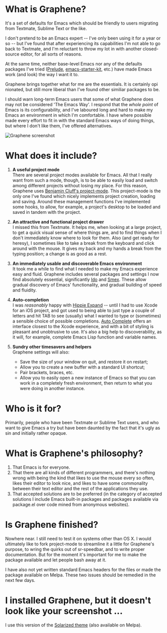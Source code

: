What is Graphene?
=================
It's a set of defaults for Emacs which should be friendly to users migrating from Textmate, Sublime Text or the like.

I don't pretend to be an Emacs expert -- I've only been using it for a year or so -- but I've found that after experiencing its capabilities I'm not able to go back to Textmate, and I'm reluctant to throw my lot in with another closed-source editor, for all sorts of reasons.

At the same time, neither base-level Emacs nor any of the defaults packages I've tried ([Prelude](https://github.com/bbatsov/prelude), [emacs-starter-kit](https://github.com/technomancy/emacs-starter-kit), etc.) have made Emacs work (and look) the way I want it to.

Graphene brings together what for me are the essentials. It is certainly opi nionated, but still more liberal than I've found other similiar packages to be.

I should warn long-term Emacs users that some of what Graphene does may not be considered 'The Emacs Way'. I respond that the *whole point* of Emacs is its configurability, and I've laboured long and hard to make my Emacs an environment in which I'm comfortable. I have where possible made every effort to fit in with the standard Emacs ways of doing things, but where I don't like them, I've offered alternatives.

![Graphene screenshot](http://s3-eu-west-1.amazonaws.com/graphene/graphene.png)

What does it include?
=====================
1. **A useful project mode**  
   There are several project modes available for Emacs. All that I really want from such a mode, though, is to be able to easily load and switch among different projects without losing my place. For this reason, Graphene uses [Benjamin Cluff's project-mode](https://github.com/psyllo/emacsenations). This project-mode is the only one I've found which nicely implements project creation, loading and saving. Around these management functions I've implemented some hooks, to allow, for example, a project's desktop to be loaded and saved in tandem with the project.
   
2. **An attractive and functional project drawer**  
   I missed this from Textmate. It helps me, when looking at a large project, to get a quick visual sense of where things are, and to find things when I don't immediately know where to look for them. Also (and get ready for heresy), I sometimes like to take a break from the keyboard and click around with the mouse. It gives my back and my hands a break from the typing position; a change is as good as a rest.
   
3. **An immediately usable and discoverable Emacs environment**  
   It took me a while to find what I needed to make my Emacs experience easy and fluid. Graphene includes several packages and settings I now find absolutely essential, significantly [Ido](http://emacswiki.org/emacs/InteractivelyDoThings) and [Smex](http://www.emacswiki.org/Smex). These allow gradual discovery of Emacs' functionality, and gradual building of speed and fluidity.
   
4. **Auto-completion**  
   I was *reasonably* happy with [Hippie Expand](http://emacswiki.org/emacs/HippieExpand) -- until I had to use Xcode for an iOS project, and got used to being able to just type a couple of letters and hit TAB to see (usually) what I wanted to type or (sometimes) a sensible choice of possible completions. [Auto Complete](http://emacswiki.org/emacs/AutoComplete) offers an interface closest to the Xcode experience, and with a bit of styling is pleasant and unobtrusive to use. It's also a big help to discoverability, as it will, for example, complete Emacs Lisp function and variable names.
   
5. **Sundry other timesavers and helpers**  
   Graphene settings will also:
   - Save the size of your window on quit, and restore it on restart;
   - Allow you to create a new buffer with a standard UI shortcut;
   - Pair brackets, braces, etc.
   - Allow you to easily open a new instance of Emacs so that you can work in a completely fresh environment, then return to what you were doing in another instance.

Who is it for?
==============
Primarily, people who have been Textmate or Sublime Text users, and who want to give Emacs a try but have been daunted by the fact that it's ugly as sin and initially rather opaque.

What is Graphene's philosophy?
==============================
1. That Emacs is for everyone.
2. That there are all kinds of different programmers, and there's nothing wrong with being the kind that likes to use the mouse every so often, likes their editor to look nice, and likes to have some commonality between their text editor and the rest of the applications they use.
3. That accepted solutions are to be preferred (in the category of accepted solutions I include Emacs built-in packages and packages available via package.el over code mined from anonymous websites).

Is Graphene finished?
=====================
Nowhere near. I still need to test it on systems other than OS X. I would ultimately like to fork project-mode to streamline it a little for Graphene's purpose, to wring the quirks out of sr-speedbar, and to write proper documentation. But for the moment it's important for me to make the package available and let people bash away at it.

I have also not yet written standard Emacs headers for the files or made the package available on Melpa. These two issues should be remedied in the next few days.

I installed Graphene, but it doesn't look like your screenshot ...
==================================================================
I use this version of the [Solarized theme](https://github.com/sellout/emacs-color-theme-solarized) (also available on Melpa).
